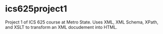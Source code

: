 # ics625project1
 Project 1 of ICS 625 course at Metro State. Uses XML, XML Schema, XPath, and XSLT to transform an XML docudement  into HTML. 
